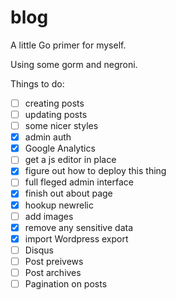blog
====

A little Go primer for myself.

Using some gorm and negroni.

Things to do:

- [ ] creating posts
- [ ] updating posts
- [ ] some nicer styles
- [x] admin auth
- [x] Google Analytics
- [ ] get a js editor in place
- [x] figure out how to deploy this thing
- [ ] full fleged admin interface
- [x] finish out about page
- [x] hookup newrelic
- [ ] add images
- [x] remove any sensitive data
- [x] import Wordpress export
- [ ] Disqus
- [ ] Post preivews
- [ ] Post archives
- [ ] Pagination on posts
